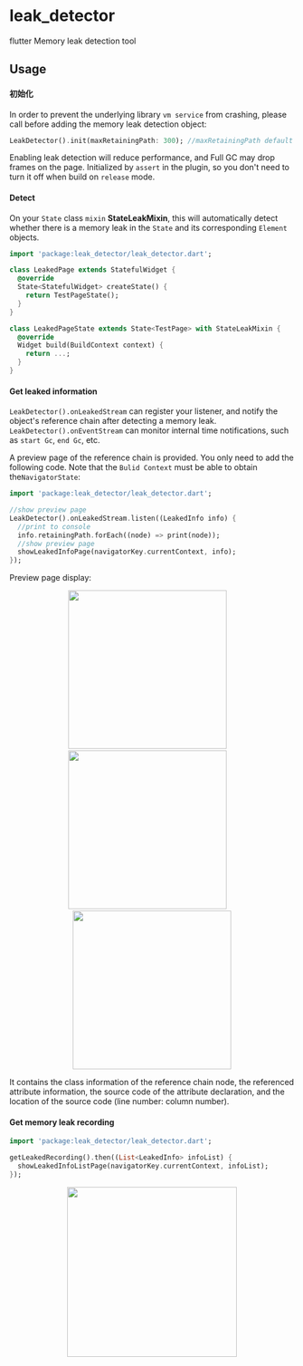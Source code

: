 # leak_detector

flutter Memory leak detection tool

## Usage

#### 初始化

In order to prevent the underlying library `vm service` from crashing, please call before adding the memory leak detection object:
```dart
LeakDetector().init(maxRetainingPath: 300); //maxRetainingPath default is 300
```
Enabling leak detection will reduce performance, and Full GC may drop frames on the page. 
Initialized by `assert` in the plugin, so you don't need to turn it off when build on `release` mode.

#### Detect

On your `State` class `mixin` **StateLeakMixin**, this will automatically detect whether there is a memory leak in the `State` and its corresponding `Element` objects.

```dart
import 'package:leak_detector/leak_detector.dart';

class LeakedPage extends StatefulWidget {
  @override
  State<StatefulWidget> createState() {
    return TestPageState();
  }
}

class LeakedPageState extends State<TestPage> with StateLeakMixin {
  @override
  Widget build(BuildContext context) {
    return ...;
  }
}
```

#### Get leaked information

`LeakDetector().onLeakedStream` can register your listener, and notify the object's reference chain after detecting a memory leak.
`LeakDetector().onEventStream` can monitor internal time notifications, such as `start Gc`, `end Gc`, etc.

A preview page of the reference chain is provided. You only need to add the following code. Note that the `Bulid Context` must be able to obtain the`NavigatorState`:

```dart
import 'package:leak_detector/leak_detector.dart';

//show preview page
LeakDetector().onLeakedStream.listen((LeakedInfo info) {
  //print to console
  info.retainingPath.forEach((node) => print(node));
  //show preview page
  showLeakedInfoPage(navigatorKey.currentContext, info);
});
```

Preview page display:

<center class="half">
  <img src="image1.png" width="280"/>&nbsp;&nbsp;&nbsp;&nbsp;<img src="image4.png" width="280"/>&nbsp;&nbsp;&nbsp;&nbsp;<img src="image2.png" width="280"/> 
</center>


It contains the class information of the reference chain node, the referenced attribute information, the source code of the attribute declaration, and the location of the source code (line number: column number).

#### Get memory leak recording

```dart
import 'package:leak_detector/leak_detector.dart';

getLeakedRecording().then((List<LeakedInfo> infoList) {
  showLeakedInfoListPage(navigatorKey.currentContext, infoList);
});
```


<center class="half">
  <img src="image3.png" width="300"/>
</center>
